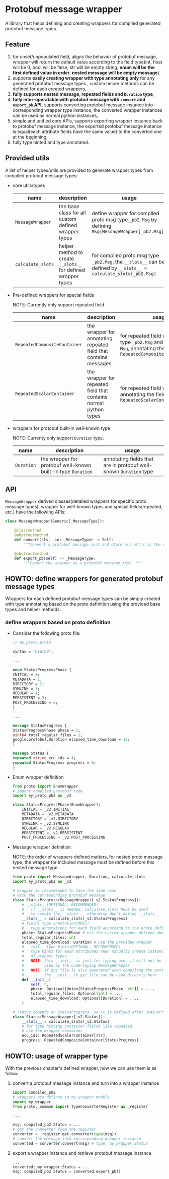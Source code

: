 # Protobuf message wrapper

A library that helps defining and creating wrappers for compiled generated protobuf message types.

## Feature

1. for unset/unpopulated field, aligns the behavior of protobuf message, wrapper will return the default value according to the field type(int, float will be 0, bool will be false, str will be empty string, **enum will be the first defined value in order**, **nested message will be empty message**).
1. supports **easily creating wrapper with type annotating only** for any generated protobuf message types , custom helper methods can be defined for each created wrappers,
1. **fully supports nested message, repeated fields and `Duration` type**,
1. **fully inter-operatable with protobuf message with `convert` and `export_pb` API,** supports converting protobuf message instance into corresponding wrapper type instance, the converted wrapper instances can be used as normal python instances,
1. simple and unified core APIs, supports exporting wrapper instance back to protobuf message instance, the exported protobuf message instance is equal(each attribute fields have the same value) to the converted one at the beginning,
1. fully type hinted and type annotated.

## Provided utils

A list of helper types/utils are provided to generate wrapper types from compiled protobuf message types:

- core utils/types

    | **name** | **description** | **usage**|
    | --- | --- | --- |
    | `MessageWrapper` | the base class for all custom defined wrapper types | define wrapper for compiled proto msg type `_pb2.Msg` by defining `Msg(MessageWrapper[_pb2.Msg])` |
    | `calculate_slots` | helper method to create `__slots__` for defined wrapper types | for compiled proto msg type `_pb2.Msg`, the `__slots__` can be defined by `__slots__ = calculate_slots(_pb2.Msg)` |

- Pre-defined wrappers for special fields

    NOTE: Currently only support repeated field.

    | **name** | **description** | **usage** |
    | --- | --- | --- |
    | `RepeatedCompositeContainer` | the wrapper for annotating repeated field that contains messages | for repeated field with proto msg type `_pb2.Msg` and its wrapper `Msg`, annotating the field as `RepeatedCompositeContainer[Msg]` |
    | `RepeatedScalarContainer` | the wrapper for repeated field that contains normal python types | for repeated field with type `str`, annotating the field as `RepeatedScalarContainer[str]` |

- wrappers for protobuf built-in well-known type

    NOTE: Currenty only support `Duration` type.

    | **name** | **description** | **usage** |
    | --- | --- | --- |
    | `Duration` | the wrapper for protobuf well-known built-in type `Duration` | annotating fields that are in protobuf well-known `Duration` type |

## API

`MessageWrapper` derived classes(detailed wrappers for specific proto message types), wrapper for well-known types and special fields(repeated, etc.) have the following APIs:

```python
class MessageWrapper(Generic[_MessageType]):

    @classmethod
    @abstractmethod
    def convert(cls, _in: _MessageType) -> Self:
        """Convert a protobuf message inst and store all attrs in the wrapper inst."""

    @abstractmethod
    def export_pb(self) -> _MessageType:
        """Export the wrapper as a protobuf message inst. """
```

## HOWTO: define wrappers for generated protobuf message types

Wrappers for each defined protobuf message types can be simply created with type annotating based on the proto definition using the provided base types and helper methods.

### define wrappers based on proto definition

- Consider the following proto file:

    ```protobuf
    // my_proto.proto

    syntax = "proto3";

    ...

    enum StatusProgressPhase {
    INITIAL = 0;
    METADATA = 1;
    DIRECTORY = 2;
    SYMLINK = 3;
    REGULAR = 4;
    PERSISTENT = 5;
    POST_PROCESSING = 6;
    }

    ...

    message StatusProgress {
    StatusProgressPhase phase = 1;
    uint64 total_regular_files = 2;
    google.protobuf.Duration elapsed_time_download = 12;
    }

    message Status {
    repeated string ecu_ids = 4;
    repeated StatusProgress progress = 5;
    }
    ```

- Enum wrapper definition

    ```python
    from proto import EnumWrapper
    # import compiled protobuf code
    import my_proto_pb2 as _v2

    class StatusProgressPhase(EnumWrapper):
        INITIAL = _v2.INITIAL
        METADATA = _v2.METADATA
        DIRECTORY = _v2.DIRECTORY
        SYMLINK = _v2.SYMLINK
        REGULAR = _v2.REGULAR
        PERSISTENT = _v2.PERSISTENT
        POST_PROCESSING = _v2.POST_PROCESSING
    ```

- Message wrapper definition

    NOTE: the order of wrappers defined matters, for nested proto message type, the wrapper for included message must be defined before this nested message type.

    ```python
    from proto import MessageWrapper, Duration, calculate_slots
    import my_proto_pb2 as _v2

    # wrapper is recommended to have the same name
    # with the corresponding protobuf message
    class StatusProgress(MessageWrapper[_v2.StatusProgress]):
        # __slots__(OPTIONAL, RECOMMENDED)
        #   if __slots__ is needed, calculate_slots MUST be used
        #   to create the __slots__, otherwise don't define __slots__
        __slots__ = calculate_slots(_v2.StatusProgress)
        # fields type annotation(MUST)
        #   type annotations for each field according to the proto definition
        phase: StatusProgressPhase # use the custom wrapper defined above
        total_regular_files: int
        elapsed_time_download: Duration # use the provided wrapper
        # __init__ type hints(OPTIONAL, RECOMMENDED)
        #   type hints for each attributes when manually create instances
        #   of wrapper types.
        #   NOTE: this __init__ is just for typing use, it will not be
        #         used by the underlaying MessageWrapper
        #   NOTE: if pyi file is also generated when compiling the proto file,
        #         the __init__ in pyi file can be used directly here
        def __init__(
            self, *,
            phase: Optional[Union[StatusProgressPhase, str]] = ...,
            total_regular_files: Optional[int] = ...,
            elapsed_time_download: Optional[Duration] = ...,
        )

    # Status depends on StatusProgress, so it is defined after StatusProgress wrapper
    class Status(MessageWrapper[_v2.Status]):
        __slots__ = calculate_slots(_v2.Status)
        # for type hinting container fields like repeated,
        # use the wrapper container
        ecu_ids: RepeatedScalarContainer[str]
        progress: RepeatedCompositeContainer[StatusProgress]
    ```

## HOWTO: usage of wrapper type

With the previous chapter's defined wrapper, how we can use them is as follow.

1. convert a protobuf message instance and turn into a wrapper instance

    ```python
    import compiled_pb2
    # wrappers are defined in my_wrapper module
    import my_wrapper
    from proto._common import TypeConverterRegister as _register

    ...

    msg: compiled_pb2.Status = ...
    # get the converter from the register
    converter = _register.get_converter(type(msg))
    # convert the message into corresponding wrapper instance
    converted = converter.convert(msg) # type: my_wrapper.Status

    ```

1. export a wrapper instance and retrieve protobuf message instance

    ```python
    ...
    converted: my_wrapper.Status = ...
    msg: compiled_pb2.Status = converted.export_pb()
    ```
